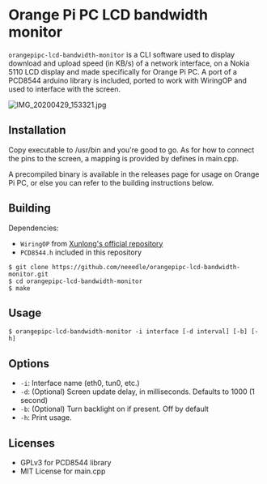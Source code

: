 # Orange Pi PC LCD bandwidth monitor

`orangepipc-lcd-bandwidth-monitor` is a CLI software used to display download and upload speed (in KB/s) of a network interface, on a Nokia 5110 LCD display and made specifically for Orange Pi PC. A port of a PCD8544 arduino library is included, ported to work with WiringOP and used to interface with the screen.

![IMG_20200429_153321.jpg](IMG_20200429_153321.jpg)

## Installation

Copy executable to /usr/bin and you're good to go. As for how to connect the pins to the screen, a mapping is provided by defines in main.cpp.

A precompiled binary is available in the releases page for usage on Orange Pi PC, or else you can refer to the building instructions below.


## Building

Dependencies: 

* `WiringOP` from [Xunlong's official repository](https://github.com/orangepi-xunlong/wiringOP)
* `PCD8544.h` included in this repository

```
$ git clone https://github.com/neeedle/orangepipc-lcd-bandwidth-monitor.git
$ cd orangepipc-lcd-bandwidth-monitor
$ make
```

## Usage

```$ orangepipc-lcd-bandwidth-monitor -i interface [-d interval] [-b] [-h]```

## Options

- `-i`: Interface name (eth0, tun0, etc.)
- `-d`: (Optional) Screen update delay, in milliseconds. Defaults to 1000 (1 second)
- `-b`: (Optional) Turn backlight on if present. Off by default
- `-h`: Print usage.

## Licenses

* GPLv3 for PCD8544 library
* MIT License for main.cpp
